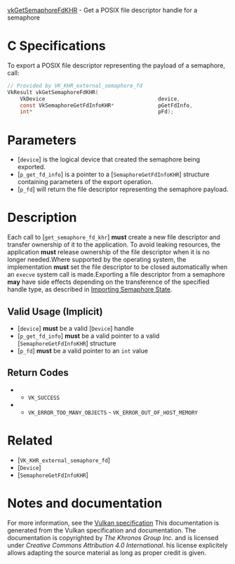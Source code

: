 [vkGetSemaphoreFdKHR](https://www.khronos.org/registry/vulkan/specs/1.3-extensions/man/html/vkGetSemaphoreFdKHR.html) - Get a POSIX file descriptor handle for a semaphore

# C Specifications
To export a POSIX file descriptor representing the payload of a semaphore,
call:
```c
// Provided by VK_KHR_external_semaphore_fd
VkResult vkGetSemaphoreFdKHR(
    VkDevice                                    device,
    const VkSemaphoreGetFdInfoKHR*              pGetFdInfo,
    int*                                        pFd);
```

# Parameters
- [`device`] is the logical device that created the semaphore being exported.
- [`p_get_fd_info`] is a pointer to a [`SemaphoreGetFdInfoKHR`] structure containing parameters of the export operation.
- [`p_fd`] will return the file descriptor representing the semaphore payload.

# Description
Each call to [`get_semaphore_fd_khr`] **must**  create a new file descriptor
and transfer ownership of it to the application.
To avoid leaking resources, the application  **must**  release ownership of the
file descriptor when it is no longer needed.Where supported by the operating system, the implementation  **must**  set the
file descriptor to be closed automatically when an `execve` system call
is made.Exporting a file descriptor from a semaphore  **may**  have side effects
depending on the transference of the specified handle type, as described in
[Importing Semaphore State](https://www.khronos.org/registry/vulkan/specs/1.3-extensions/html/vkspec.html#synchronization-semaphores-importing).
## Valid Usage (Implicit)
-  [`device`] **must**  be a valid [`Device`] handle
-  [`p_get_fd_info`] **must**  be a valid pointer to a valid [`SemaphoreGetFdInfoKHR`] structure
-  [`p_fd`] **must**  be a valid pointer to an `int` value

## Return Codes
*   - `VK_SUCCESS` 
*   - `VK_ERROR_TOO_MANY_OBJECTS`  - `VK_ERROR_OUT_OF_HOST_MEMORY`

# Related
- [`VK_KHR_external_semaphore_fd`]
- [`Device`]
- [`SemaphoreGetFdInfoKHR`]

# Notes and documentation
For more information, see the [Vulkan specification](https://www.khronos.org/registry/vulkan/specs/1.3-extensions/html/vkspec.html)
This documentation is generated from the Vulkan specification and documentation.
The documentation is copyrighted by *The Khronos Group Inc.* and is licensed under *Creative Commons Attribution 4.0 International*.
his license explicitely allows adapting the source material as long as proper credit is given.
        